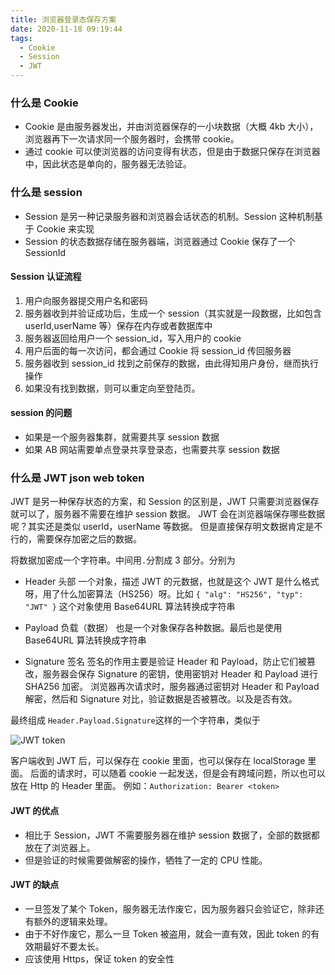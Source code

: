 ```yaml
---
title: 浏览器登录态保存方案
date: 2020-11-18 09:19:44
tags:
  - Cookie
  - Session
  - JWT
---
```


### 什么是 Cookie

- Cookie 是由服务器发出，并由浏览器保存的一小块数据（大概 4kb 大小），浏览器再下一次请求同一个服务器时，会携带 cookie。
- 通过 cookie 可以使浏览器的访问变得有状态，但是由于数据只保存在浏览器中，因此状态是单向的，服务器无法验证。

### 什么是 session

- Session 是另一种记录服务器和浏览器会话状态的机制。Session 这种机制基于 Cookie 来实现
- Session 的状态数据存储在服务器端，浏览器通过 Cookie 保存了一个 SessionId

#### Session 认证流程

1. 用户向服务器提交用户名和密码
2. 服务器收到并验证成功后，生成一个 session（其实就是一段数据，比如包含 userId,userName 等）保存在内存或者数据库中
3. 服务器返回给用户一个 session_id，写入用户的 cookie
4. 用户后面的每一次访问，都会通过 Cookie 将 session_id 传回服务器
5. 服务器收到 session_id 找到之前保存的数据，由此得知用户身份，继而执行操作
6. 如果没有找到数据，则可以重定向至登陆页。

#### session 的问题

- 如果是一个服务器集群，就需要共享 session 数据
- 如果 AB 网站需要单点登录共享登录态，也需要共享 session 数据

### 什么是 JWT json web token

JWT 是另一种保存状态的方案，和 Session 的区别是，JWT 只需要浏览器保存就可以了，服务器不需要在维护 session 数据。
JWT 会在浏览器端保存哪些数据呢？其实还是类似 userId，userName 等数据。
但是直接保存明文数据肯定是不行的，需要保存加密之后的数据。

将数据加密成一个字符串。中间用`.`分割成 3 部分。分别为

- Header 头部
  一个对象，描述 JWT 的元数据，也就是这个 JWT 是什么格式呀，用了什么加密算法（HS256）呀。比如
  `{ "alg": "HS256", "typ": "JWT" }`
  这个对象使用 Base64URL 算法转换成字符串

- Payload 负载（数据）
  也是一个对象保存各种数据。最后也是使用 Base64URL 算法转换成字符串

- Signature 签名
  签名的作用主要是验证 Header 和 Payload，防止它们被篡改，服务器会保存 Signature 的密钥，使用密钥对 Header 和 Payload 进行 SHA256 加密。
  浏览器再次请求时，服务器通过密钥对 Header 和 Payload 解密，然后和 Signature 对比，验证数据是否被篡改。以及是否有效。

最终组成 `Header.Payload.Signature`这样的一个字符串，类似于

![JWT token](https://www.wangbase.com/blogimg/asset/201807/bg2018072303.jpg)

客户端收到 JWT 后，可以保存在 cookie 里面，也可以保存在 localStorage 里面。
后面的请求时，可以随着 cookie 一起发送，但是会有跨域问题，所以也可以放在 Http 的 Header 里面。
例如：`Authorization: Bearer <token>`

#### JWT 的优点

- 相比于 Session，JWT 不需要服务器在维护 session 数据了，全部的数据都放在了浏览器上。
- 但是验证的时候需要做解密的操作，牺牲了一定的 CPU 性能。

#### JWT 的缺点

- 一旦签发了某个 Token，服务器无法作废它，因为服务器只会验证它，除非还有额外的逻辑来处理。
- 由于不好作废它，那么一旦 Token 被盗用，就会一直有效，因此 token 的有效期最好不要太长。
- 应该使用 Https，保证 token 的安全性
